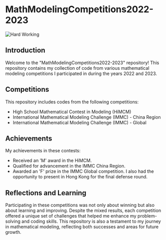 # MathModelingCompetitions2022-2023
![Hard Working](https://media1.tenor.com/m/OlQRbKJiRdwAAAAC/yui-k-on.gif)

## Introduction

Welcome to the "MathModelingCompetitions2022-2023" repository! This repository contains my collection of code from various mathematical modeling competitions I participated in during the years 2022 and 2023.

## Competitions

This repository includes codes from the following competitions:

- High School Mathematical Contest in Modeling (HiMCM)
- International Mathematical Modeling Challenge (IMMC) - China Region
- International Mathematical Modeling Challenge (IMMC) - Global

## Achievements

My achievements in these contests:
- Received an 'M' award in the HiMCM.
- Qualified for advancement in the IMMC China Region.
- Awarded an 'F' prize in the IMMC Global competition. I also had the opportunity to present in Hong Kong for the final defense round.

## Reflections and Learning

Participating in these competitions was not only about winning but also about learning and improving. Despite the mixed results, each competition offered a unique set of challenges that helped me enhance my problem-solving and coding skills. This repository is also a testament to my journey in mathematical modeling, reflecting both successes and areas for future growth.
